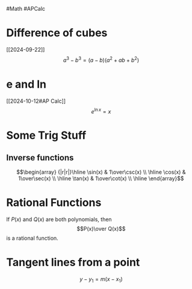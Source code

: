#Math 
#APCalc 
# Difference of cubes 
[[2024-09-22]]$$a^3-b^3=(a-b)(a^2+ab+b^2)$$
# e and ln
[[2024-10-12#AP Calc]]$$e^{\ln x}=x$$
# Some Trig Stuff
## Inverse functions
$$\begin{array} {|r|r|}\hline \sin(x) & 1\over\csc(x) \\ \hline \cos(x) & 1\over\sec(x) \\ \hline \tan(x) & 1\over\cot(x) \\ \hline  \end{array}$$
# Rational Functions
If $P(x)$ and $Q(x)$ are both polynomials, then$$P(x)\over Q(x)$$is a rational function.
# Tangent lines from a point
$$y-y_1=m(x-x_1)$$